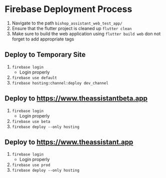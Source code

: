 # Firebase Deployment Process
1. Navigate to the path `bishop_assistant_web_test_app/`
2. Ensure that the flutter project is cleaned up `flutter clean`
3. Make sure to build the web application using `flutter build web` don not forget to add 
   appropriate tags

## Deploy to Temporary Site
1. `firebase login`
   - Login properly
2. `firebase use default`
3. `firebase hosting:channel:deploy dev_channel`
   
## Deploy to https://www.theassistantbeta.app
1. `firebase login`
   - Login properly
2. `firebase use beta`
3. `firebase deploy --only hosting`

## Deploy to https://www.theassistant.app
1. `firebase login`
    - Login properly
2. `firebase use prod`
3. `firebase deploy --only hosting`